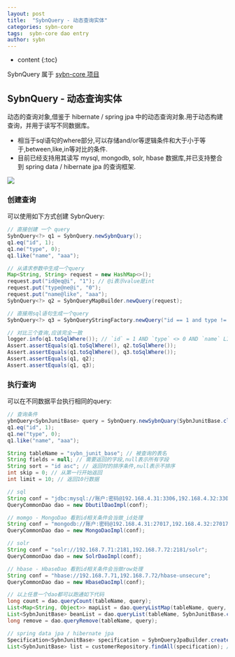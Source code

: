 ```yaml
---
layout: post
title:  "SybnQuery - 动态查询实体"
categories: sybn-core
tags:  sybn-core dao entry
author: sybn
---
```


* content
{:toc}

SybnQuery 属于 [sybn-core 项目]({{site.baseurl}}/2018/03/28/sybn-core/)

## SybnQuery - 动态查询实体
动态的查询对象,借鉴于 hibernate / spring jpa 中的动态查询对象.用于动态构建查询，并用于读写不同数据库。
* 相当于sql语句的where部分,可以存储and/or等逻辑条件和大于小于等于,between,like,in等对比的条件.
* 目前已经支持用其读写 mysql, mongodb, solr, hbase 数据库,并已支持整合到 spring data / hibernate jpa 的查询框架.

![]({{site.baseurl}}/images/sybn_query_1.png)



### 创建查询
可以使用如下方式创建 SybnQuery:
```java
// 直接创建 一个 query
SybnQuery<?> q1 = SybnQuery.newSybnQuary();
q1.eq("id", 1);
q1.ne("type", 0);
q1.like("name", "aaa");

// 从请求参数中生成一个query
Map<String, String> request = new HashMap<>();
request.put("id@eq@i", "1"); // @i表示value是int
request.put("type@ne@i", "0");
request.put("name@like", "aaa");
SybnQuery<?> q2 = SybnQueryMapBuilder.newQuery(request);

// 直接用sql语句生成一个query
SybnQuery<?> q3 = SybnQueryStringFactory.newQuery("id == 1 and type != 0 and name like '%aaa%'").optimization();

// 对比三个查询,应该完全一致
logger.info(q1.toSqlWhere()); // `id` = 1 AND `type` <> 0 AND `name` LIKE '%aaa%'
Assert.assertEquals(q1.toSqlWhere(), q2.toSqlWhere());
Assert.assertEquals(q1.toSqlWhere(), q3.toSqlWhere());
Assert.assertEquals(q1, q2);
Assert.assertEquals(q1, q3);
```

### 执行查询
可以在不同数据平台执行相同的query:
```java
// 查询条件
ybnQuery<SybnJunitBase> query = SybnQuery.newSybnQuary(SybnJunitBase.class);
q1.eq("id", 1);
q1.ne("type", 0);
q1.like("name", "aaa");

String tableName = "sybn_junit_base"; // 被查询的表名
String fields = null; // 需要返回的字段,null表示所有字段
String sort = "id asc"; // 返回时的排序条件,null表示不排序
int skip = 0; // 从第一行开始返回
int limit = 10; // 返回10行数据

// sql
String conf = "jdbc:mysql://账户:密码@192.168.4.31:3306,192.168.4.32:3306/test";
QueryCommonDao dao = new DbutilDaoImpl(conf);

// momgo - MongoDao 看到id相关条件会当做_id处理
String conf = "mongodb://账户:密码@192.168.4.31:27017,192.168.4.32:27017/test";
QueryCommonDao dao = new MongoDaoImpl(conf);

// solr
String conf = "solr://192.168.7.71:2181,192.168.7.72:2181/solr";
QueryCommonDao dao = new SolrDaoImpl(conf);

// hbase - HbaseDao 看到id相关条件会当做row处理
String conf = "hbase://192.168.7.71,192.168.7.72/hbase-unsecure";
QueryCommonDao dao = new HbaseDaoImpl(conf);

// 以上任意一个dao都可以跑通如下代码
long count = dao.queryCount(tableName, query); 
List<Map<String, Object>> mapList = dao.queryListMap(tableName, query, fields, sort, skip, limit);
List<SybnJunitBase> beanList = dao.queryList(tableName, SybnJunitBase.class, query, fields, sort, skip, limit);
long remove = dao.queryRemove(tableName, query);

// spring data jpa / hibernate jpa
Specification<SybnJunitBase> specification = SybnQueryJpaBuilder.create(query);
List<SybnJunitBase> list = customerRepository.findAll(specification); // TODO 尚未严格测试

```

